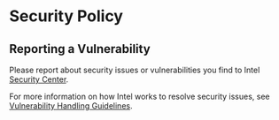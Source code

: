 # Security Policy

## Reporting a Vulnerability

Please report about security issues or vulnerabilities you find to Intel
[Security Center].

For more information on how Intel works to resolve security issues, see
[Vulnerability Handling Guidelines].

[Security Center]:https://www.intel.com/security

[Vulnerability Handling Guidelines]:https://www.intel.com/content/www/us/en/security-center/vulnerability-handling-guidelines.html
